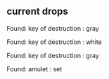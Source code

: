 ## current drops

Found: key of destruction : gray
Found: key of destruction : white
Found: key of destruction : gray
Found: amulet : set
